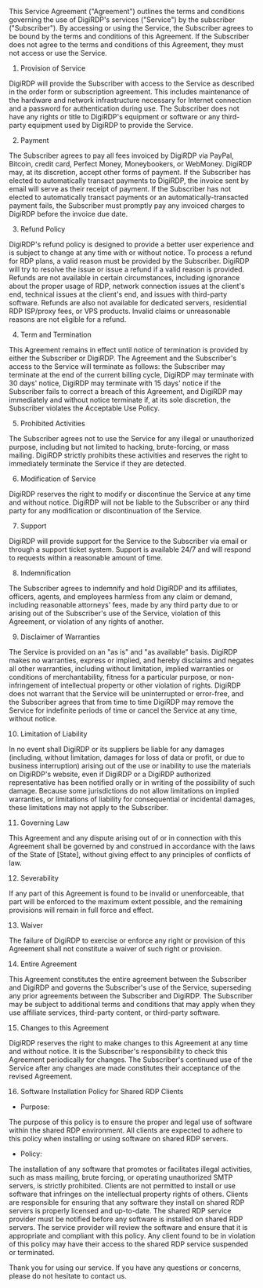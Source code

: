 This Service Agreement ("Agreement") outlines the terms and conditions governing the use of DigiRDP's services ("Service") by the subscriber ("Subscriber"). By accessing or using the Service, the Subscriber agrees to be bound by the terms and conditions of this Agreement. If the Subscriber does not agree to the terms and conditions of this Agreement, they must not access or use the Service.

1. Provision of Service

DigiRDP will provide the Subscriber with access to the Service as described in the order form or subscription agreement. This includes maintenance of the hardware and network infrastructure necessary for Internet connection and a password for authentication during use. The Subscriber does not have any rights or title to DigiRDP's equipment or software or any third-party equipment used by DigiRDP to provide the Service.

2. Payment

The Subscriber agrees to pay all fees invoiced by DigiRDP via PayPal, Bitcoin, credit card, Perfect Money, Moneybookers, or WebMoney. DigiRDP may, at its discretion, accept other forms of payment. If the Subscriber has elected to automatically transact payments to DigiRDP, the invoice sent by email will serve as their receipt of payment. If the Subscriber has not elected to automatically transact payments or an automatically-transacted payment fails, the Subscriber must promptly pay any invoiced charges to DigiRDP before the invoice due date.

3. Refund Policy

DigiRDP's refund policy is designed to provide a better user experience and is subject to change at any time with or without notice. To process a refund for RDP plans, a valid reason must be provided by the Subscriber. DigiRDP will try to resolve the issue or issue a refund if a valid reason is provided. Refunds are not available in certain circumstances, including ignorance about the proper usage of RDP, network connection issues at the client's end, technical issues at the client's end, and issues with third-party software. Refunds are also not available for dedicated servers, residential RDP ISP/proxy fees, or VPS products. Invalid claims or unreasonable reasons are not eligible for a refund.

4. Term and Termination

This Agreement remains in effect until notice of termination is provided by either the Subscriber or DigiRDP. The Agreement and the Subscriber's access to the Service will terminate as follows: the Subscriber may terminate at the end of the current billing cycle, DigiRDP may terminate with 30 days' notice, DigiRDP may terminate with 15 days' notice if the Subscriber fails to correct a breach of this Agreement, and DigiRDP may immediately and without notice terminate if, at its sole discretion, the Subscriber violates the Acceptable Use Policy.

5. Prohibited Activities

The Subscriber agrees not to use the Service for any illegal or unauthorized purpose, including but not limited to hacking, brute-forcing, or mass mailing. DigiRDP strictly prohibits these activities and reserves the right to immediately terminate the Service if they are detected.


6. Modification of Service

DigiRDP reserves the right to modify or discontinue the Service at any time and without notice. DigiRDP will not be liable to the Subscriber or any third party for any modification or discontinuation of the Service.

7. Support

DigiRDP will provide support for the Service to the Subscriber via email or through a support ticket system. Support is available 24/7 and will respond to requests within a reasonable amount of time.

8. Indemnification

The Subscriber agrees to indemnify and hold DigiRDP and its affiliates, officers, agents, and employees harmless from any claim or demand, including reasonable attorneys' fees, made by any third party due to or arising out of the Subscriber's use of the Service, violation of this Agreement, or violation of any rights of another.

9. Disclaimer of Warranties

The Service is provided on an "as is" and "as available" basis. DigiRDP makes no warranties, express or implied, and hereby disclaims and negates all other warranties, including without limitation, implied warranties or conditions of merchantability, fitness for a particular purpose, or non-infringement of intellectual property or other violation of rights. DigiRDP does not warrant that the Service will be uninterrupted or error-free, and the Subscriber agrees that from time to time DigiRDP may remove the Service for indefinite periods of time or cancel the Service at any time, without notice.

10. Limitation of Liability

In no event shall DigiRDP or its suppliers be liable for any damages (including, without limitation, damages for loss of data or profit, or due to business interruption) arising out of the use or inability to use the materials on DigiRDP's website, even if DigiRDP or a DigiRDP authorized representative has been notified orally or in writing of the possibility of such damage. Because some jurisdictions do not allow limitations on implied warranties, or limitations of liability for consequential or incidental damages, these limitations may not apply to the Subscriber.

11. Governing Law

This Agreement and any dispute arising out of or in connection with this Agreement shall be governed by and construed in accordance with the laws of the State of [State], without giving effect to any principles of conflicts of law.

12. Severability

If any part of this Agreement is found to be invalid or unenforceable, that part will be enforced to the maximum extent possible, and the remaining provisions will remain in full force and effect.

13. Waiver

The failure of DigiRDP to exercise or enforce any right or provision of this Agreement shall not constitute a waiver of such right or provision.

14. Entire Agreement

This Agreement constitutes the entire agreement between the Subscriber and DigiRDP and governs the Subscriber's use of the Service, superseding any prior agreements between the Subscriber and DigiRDP. The Subscriber may be subject to additional terms and conditions that may apply when they use affiliate services, third-party content, or third-party software.

15. Changes to this Agreement

DigiRDP reserves the right to make changes to this Agreement at any time and without notice. It is the Subscriber's responsibility to check this Agreement periodically for changes. The Subscriber's continued use of the Service after any changes are made constitutes their acceptance of the revised Agreement.

16. Software Installation Policy for Shared RDP Clients

- Purpose:

The purpose of this policy is to ensure the proper and legal use of software within the shared RDP environment. All clients are expected to adhere to this policy when installing or using software on shared RDP servers.

- Policy:

The installation of any software that promotes or facilitates illegal activities, such as mass mailing, brute forcing, or operating unauthorized SMTP servers, is strictly prohibited.
Clients are not permitted to install or use software that infringes on the intellectual property rights of others.
Clients are responsible for ensuring that any software they install on shared RDP servers is properly licensed and up-to-date.
The shared RDP service provider must be notified before any software is installed on shared RDP servers. The service provider will review the software and ensure that it is appropriate and compliant with this policy.
Any client found to be in violation of this policy may have their access to the shared RDP service suspended or terminated.

Thank you for using our service. If you have any questions or concerns, please do not hesitate to contact us.